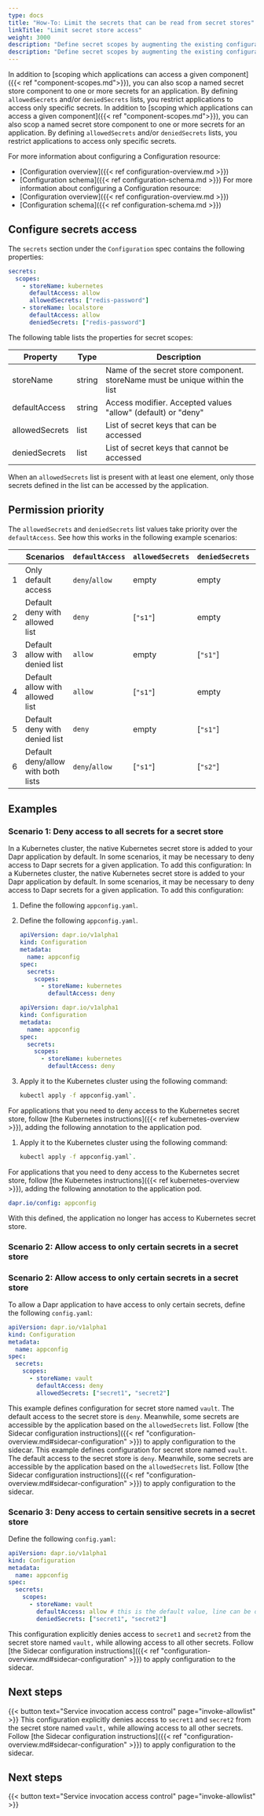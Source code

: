 ```yaml
---
type: docs
title: "How-To: Limit the secrets that can be read from secret stores"
linkTitle: "Limit secret store access"
weight: 3000
description: "Define secret scopes by augmenting the existing configuration resource with restrictive permissions."
description: "Define secret scopes by augmenting the existing configuration resource with restrictive permissions."
---
```


In addition to [scoping which applications can access a given component]({{< ref "component-scopes.md">}}), you can also scop a named secret store component to one or more secrets for an application. By defining `allowedSecrets` and/or `deniedSecrets` lists, you restrict applications to access only specific secrets.
In addition to [scoping which applications can access a given component]({{< ref "component-scopes.md">}}), you can also scop a named secret store component to one or more secrets for an application. By defining `allowedSecrets` and/or `deniedSecrets` lists, you restrict applications to access only specific secrets.

For more information about configuring a Configuration resource:
- [Configuration overview]({{< ref configuration-overview.md >}})
- [Configuration schema]({{< ref configuration-schema.md >}})
For more information about configuring a Configuration resource:
- [Configuration overview]({{< ref configuration-overview.md >}})
- [Configuration schema]({{< ref configuration-schema.md >}})

## Configure secrets access

The `secrets` section under the `Configuration` spec contains the following properties:

```yml
secrets:
  scopes:
    - storeName: kubernetes
      defaultAccess: allow
      allowedSecrets: ["redis-password"]
    - storeName: localstore
      defaultAccess: allow
      deniedSecrets: ["redis-password"]
```

The following table lists the properties for secret scopes:

| Property       | Type   | Description |
|----------------|--------|-------------|
| storeName      | string | Name of the secret store component. storeName must be unique within the list
| defaultAccess  | string | Access modifier. Accepted values "allow" (default) or "deny"
| allowedSecrets | list   | List of secret keys that can be accessed
| deniedSecrets  | list   | List of secret keys that cannot be accessed

When an `allowedSecrets` list is present with at least one element, only those secrets defined in the list can be accessed by the application.

## Permission priority

The `allowedSecrets` and `deniedSecrets` list values take priority over the `defaultAccess`. See how this works in the following example scenarios:

|  | Scenarios | `defaultAccess` | `allowedSecrets` | `deniedSecrets` | `permission`
|--| ----- | ------- | -----------| ----------| ------------
| 1 | Only default access  | `deny`/`allow` | empty | empty | `deny`/`allow`
| 2 | Default deny with allowed list | `deny` | [`"s1"`] | empty | only `"s1"` can be accessed
| 3 | Default allow with denied list | `allow` | empty | [`"s1"`] | only `"s1"` cannot be accessed
| 4 | Default allow with allowed list  | `allow` | [`"s1"`] | empty | only `"s1"` can be accessed
| 5 | Default deny with denied list  | `deny` | empty | [`"s1"`] | `deny`
| 6 | Default deny/allow with both lists  | `deny`/`allow` | [`"s1"`] | [`"s2"`] | only `"s1"` can be accessed

## Examples

### Scenario 1: Deny access to all secrets for a secret store

In a Kubernetes cluster, the native Kubernetes secret store is added to your Dapr application by default. In some scenarios, it may be necessary to deny access to Dapr secrets for a given application. To add this configuration: 
In a Kubernetes cluster, the native Kubernetes secret store is added to your Dapr application by default. In some scenarios, it may be necessary to deny access to Dapr secrets for a given application. To add this configuration: 

1. Define the following `appconfig.yaml`. 
1. Define the following `appconfig.yaml`. 

   ```yaml
   apiVersion: dapr.io/v1alpha1
   kind: Configuration
   metadata:
     name: appconfig
   spec:
     secrets:
       scopes:
         - storeName: kubernetes
           defaultAccess: deny
   ```
   ```yaml
   apiVersion: dapr.io/v1alpha1
   kind: Configuration
   metadata:
     name: appconfig
   spec:
     secrets:
       scopes:
         - storeName: kubernetes
           defaultAccess: deny
   ```

1. Apply it to the Kubernetes cluster using the following command:

   ```bash
   kubectl apply -f appconfig.yaml`.
   ```

For applications that you need to deny access to the Kubernetes secret store, follow [the Kubernetes instructions]({{< ref kubernetes-overview >}}), adding the following annotation to the application pod.
1. Apply it to the Kubernetes cluster using the following command:

   ```bash
   kubectl apply -f appconfig.yaml`.
   ```

For applications that you need to deny access to the Kubernetes secret store, follow [the Kubernetes instructions]({{< ref kubernetes-overview >}}), adding the following annotation to the application pod.

```yaml
dapr.io/config: appconfig
```

With this defined, the application no longer has access to Kubernetes secret store.

### Scenario 2: Allow access to only certain secrets in a secret store
### Scenario 2: Allow access to only certain secrets in a secret store

To allow a Dapr application to have access to only certain secrets, define the following `config.yaml`:

```yaml
apiVersion: dapr.io/v1alpha1
kind: Configuration
metadata:
  name: appconfig
spec:
  secrets:
    scopes:
      - storeName: vault
        defaultAccess: deny
        allowedSecrets: ["secret1", "secret2"]
```

This example defines configuration for secret store named `vault`. The default access to the secret store is `deny`. Meanwhile, some secrets are accessible by the application based on the `allowedSecrets` list. Follow [the Sidecar configuration instructions]({{< ref "configuration-overview.md#sidecar-configuration" >}}) to apply configuration to the sidecar.
This example defines configuration for secret store named `vault`. The default access to the secret store is `deny`. Meanwhile, some secrets are accessible by the application based on the `allowedSecrets` list. Follow [the Sidecar configuration instructions]({{< ref "configuration-overview.md#sidecar-configuration" >}}) to apply configuration to the sidecar.

### Scenario 3: Deny access to certain sensitive secrets in a secret store

Define the following `config.yaml`:

```yaml
apiVersion: dapr.io/v1alpha1
kind: Configuration
metadata:
  name: appconfig
spec:
  secrets:
    scopes:
      - storeName: vault
        defaultAccess: allow # this is the default value, line can be omitted
        deniedSecrets: ["secret1", "secret2"]
```

This configuration explicitly denies access to `secret1` and `secret2` from the secret store named `vault,` while allowing access to all other secrets. Follow [the Sidecar configuration instructions]({{< ref "configuration-overview.md#sidecar-configuration" >}}) to apply configuration to the sidecar.

## Next steps

{{< button text="Service invocation access control" page="invoke-allowlist" >}}
This configuration explicitly denies access to `secret1` and `secret2` from the secret store named `vault,` while allowing access to all other secrets. Follow [the Sidecar configuration instructions]({{< ref "configuration-overview.md#sidecar-configuration" >}}) to apply configuration to the sidecar.

## Next steps

{{< button text="Service invocation access control" page="invoke-allowlist" >}}
